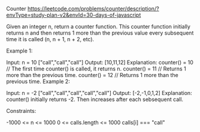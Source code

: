 Counter
https://leetcode.com/problems/counter/description/?envType=study-plan-v2&envId=30-days-of-javascript

Given an integer n, return a counter function. This counter function initially returns n and then returns 1 more than the previous value every subsequent time it is called (n, n + 1, n + 2, etc).



Example 1:

Input:
n = 10
["call","call","call"]
Output: [10,11,12]
Explanation:
counter() = 10 // The first time counter() is called, it returns n.
counter() = 11 // Returns 1 more than the previous time.
counter() = 12 // Returns 1 more than the previous time.
Example 2:

Input:
n = -2
["call","call","call","call","call"]
Output: [-2,-1,0,1,2]
Explanation: counter() initially returns -2. Then increases after each sebsequent call.


Constraints:

-1000 <= n <= 1000
0 <= calls.length <= 1000
calls[i] === "call"